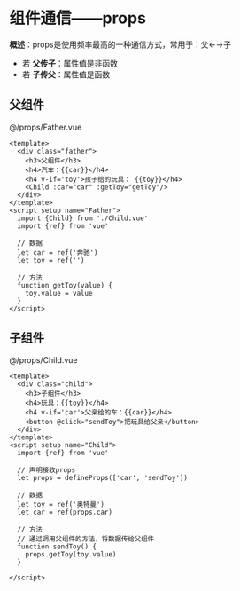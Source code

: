 # 组件通信——props

**概述**：props是使用频率最高的一种通信方式，常用于：父←→子

* 若 **父传子**：属性值是非函数
* 若 **子传父**：属性值是函数



## 父组件

@/props/Father.vue

```vue
<template>
  <div class="father">
    <h3>父组件</h3>
    <h4>汽车：{{car}}</h4>
    <h4 v-if='toy'>孩子给的玩具： {{toy}}</h4>
    <Child :car="car" :getToy="getToy"/>
  </div>
</template>
<script setup name="Father">
  import {Child} from './Child.vue'
  import {ref} from 'vue'
  
  // 数据
  let car = ref('奔驰')
  let toy = ref('')
  
  // 方法
  function getToy(value) {
    toy.value = value
  }
</script>
```



## 子组件

@/props/Child.vue

```vue
<template>
  <div class="child">
    <h3>子组件</h3>
    <h4>玩具：{{toy}}</h4>
    <h4 v-if='car'>父亲给的车：{{car}}</h4>
    <button @click="sendToy">把玩具给父亲</button>
  </div>
</template>
<script setup name="Child">
  import {ref} from 'vue'
  
  // 声明接收props
  let props = defineProps(['car', 'sendToy'])
  
  // 数据
  let toy = ref('奥特曼')
  let car = ref(props.car)
  
  // 方法
  // 通过调用父组件的方法，将数据传给父组件
  function sendToy() {
    props.getToy(toy.value)
  }
  
</script>
```

